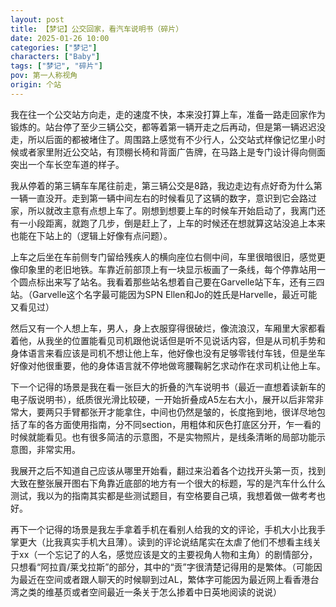 ```yaml
---
layout: post
title: 【梦记】公交回家，看汽车说明书（碎片）
date: 2025-01-26 10:00
categories: ["梦记"]
characters: ["Baby"]
tags: ["梦记", "碎片"]
pov: 第一人称视角
origin: 个站
---
```


我在往一个公交站方向走，走的速度不快，本来没打算上车，准备一路走回家作为锻炼的。站台停了至少三辆公交，都等着第一辆开走之后再动，但是第一辆迟迟没走，所以后面的都被堵住了。周围路上感觉有不少行人，公交站式样像记忆里小时候或者家里附近公交站，有顶棚长椅和背面广告牌，在马路上是专门设计得向侧面突出一个车长空车道的样子。

我从停着的第三辆车车尾往前走，第三辆公交是8路，我边走边有点好奇为什么第一辆一直没开。走到第一辆中间左右的时候看见了这辆的数字，意识到它会路过家，所以就改主意有点想上车了。刚想到想要上车的时候车开始启动了，我离门还有一小段距离，就跑了几步，倒是赶上了，上车的时候还在想就算这站没追上本来也能在下站上的（逻辑上好像有点问题）。

上车之后坐在车前侧专门留给残疾人的横向座位右侧中间，车里很暗很旧，感觉更像印象里的老旧地铁。车靠近前部顶上有一块显示板画了一条线，每个停靠站用一个圆点标出来写了站名。我看着那些站名想着自己要在Garvelle站下车，还有三四站。（Garvelle这个名字最可能因为SPN Ellen和Jo的姓氏是Harvelle，最近可能又看见过）

然后又有一个人想上车，男人，身上衣服穿得很破烂，像流浪汉，车厢里大家都看着他，从我坐的位置能看见司机跟他说话但是听不见说话内容，但是从司机手势和身体语言来看应该是司机不想让他上车，他好像也没有足够零钱付车钱，但是坐车好像对他很重要，他的身体语言就不停地做弯腰鞠躬乞求动作在求司机让他上车。

下一个记得的场景是我在看一张巨大的折叠的汽车说明书（最近一直想着读新车的电子版说明书），纸质很光滑比较硬，一开始折叠成A5左右大小，展开以后非常非常大，要两只手臂都张开才能拿住，中间也仍然是皱的，长度拖到地，很详尽地包括了车的各方面使用指南，分不同section，用粗体和灰色打底区分开，乍一看的时候就能看见。也有很多简洁的示意图，不是实物照片，是线条清晰的局部功能示意图，非常实用。

我展开之后不知道自己应该从哪里开始看，翻过来沿着各个边找开头第一页，找到大致在整张展开图右下角靠近底部的地方有一个很大的标题，写的是汽车什么什么测试，我以为的指南其实都是些测试题目，有空格要自己填，我想着做一做考考也好。

再下一个记得的场景是我左手拿着手机在看别人给我的文的评论，手机大小比我手掌更大（比我真实手机大且薄）。读到的评论说结尾实在太虐了他们不想看主线关于xx（一个忘记了的人名，感觉应该是文的主要视角人物和主角）的剧情部分，只想看“阿拉貢/莱戈拉斯”的部分，其中的“贡”字很清楚记得用的是繁体。（可能因为最近在空间或者跟人聊天的时候聊到过AL，繁体字可能因为最近网上看香港台湾之类的维基页或者空间最近一条关于怎么掺着中日英地阅读的说说）
